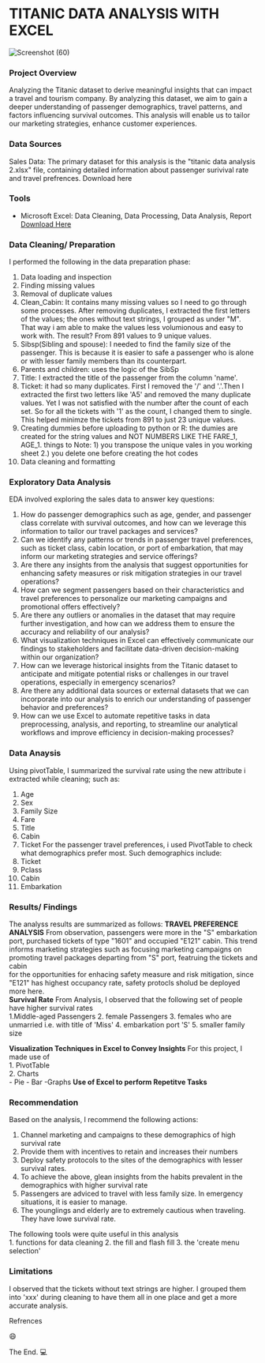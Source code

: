 # TITANIC DATA ANALYSIS WITH EXCEL
![Screenshot (60)](https://github.com/Uccodes/TITANIC-DATA-ANALYSIS-WITH-EXCEL/assets/122783699/451f78cc-fceb-45b8-a7b4-fb46f1f3e75c)


### Project Overview

Analyzing the Titanic dataset to derive meaningful insights that can impact a travel and tourism company. By analyzing this dataset, we aim to gain a deeper understanding of passenger demographics, travel patterns, and factors influencing survival outcomes. This analysis will enable us to tailor our marketing strategies, enhance customer experiences.

### Data Sources

Sales Data: The primary dataset for this analysis is the "titanic data analysis 2.xlsx" file, containing detailed information about passenger surivival rate and travel prefrences. Download here

### Tools

- Microsoft Excel: Data Cleaning, Data Processing, Data Analysis, Report [Download Here](https://microsoft.com)

### Data Cleaning/ Preparation
I performed the following in the data preparation phase:

1. Data loading and inspection
2. Finding missing values
3. Removal of duplicate values
4. Clean_Cabin:  It contains many missing values so I need to go through some processes. After removing duplicates, I extracted the first letters of the values; the ones without text strings, I grouped as under "M". That way i am able to make the values less volumionous and easy to work with. The result? From 891 values to 9 unique values.
5. Sibsp(Sibling and spouse): I needed to find the family size of the passenger. This is because it is easier to safe a passenger who is alone or with lesser family members than its counterpart.
6. Parents and children: uses the logic of the SibSp
7. Title: I extracted the title of the passenger from the column 'name'.
8. Ticket: it had so many duplicates. First I removed the '/' and '.'.Then I extracted the first two letters like 'A5' and removed the many duplicate values. Yet I was not satisfied with the number after the count of each set. So for all the tickets with '1' as the count, I changed them to single. This helped minimze the tickets from 891 to just 23 unique values.
9. Creating dummies before uploading to python or R: the dumies are created for the string values and NOT NUMBERS LIKE THE FARE_1, AGE_1. things to Note: 1) you transpose the unique vales in you working sheet 2.) you delete one before creating the hot codes
10. Data cleaning and formatting

### Exploratory Data Analysis
EDA involved exploring the sales data to answer key questions:
1. How do passenger demographics such as age, gender, and passenger class correlate with survival outcomes, and how can we leverage this information to tailor our travel packages and services?
2. Can we identify any patterns or trends in passenger travel preferences, such as ticket class, cabin location, or port of embarkation, that may inform our marketing strategies and service offerings?
3. Are there any insights from the analysis that suggest opportunities for enhancing safety measures or risk mitigation strategies in our travel operations?
4. How can we segment passengers based on their characteristics and travel preferences to personalize our marketing campaigns and promotional offers effectively?
5. Are there any outliers or anomalies in the dataset that may require further investigation, and how can we address them to ensure the accuracy and reliability of our analysis?
6. What visualization techniques in Excel can effectively communicate our findings to stakeholders and facilitate data-driven decision-making within our organization?
7. How can we leverage historical insights from the Titanic dataset to anticipate and mitigate potential risks or challenges in our travel operations, especially in emergency scenarios?
8. Are there any additional data sources or external datasets that we can incorporate into our analysis to enrich our understanding of passenger behavior and preferences?
9. How can we use Excel to automate repetitive tasks in data preprocessing, analysis, and reporting, to streamline our analytical workflows and improve efficiency in decision-making processes?


### Data Anaysis
Using pivotTable, I summarized the survival rate using the new attribute i extracted while cleaning; such as:
1. Age
2. Sex
3. Family Size
4. Fare
5. Title
6. Cabin
7. Ticket
For the passenger travel preferences, i used PivotTable to check what demographics prefer most. Such demographics include:
1. Ticket
2. Pclass
3. Cabin
4. Embarkation

### Results/ Findings
The analyss results are summarized as follows:
**TRAVEL PREFERENCE ANALYSIS**
From observation, passengers were more in the "S" embarkation port, purchased tickets of type "1601" and occupied "E121" cabin.	
This trend informs marketing strategies such as focusing marketing campaigns on promoting travel packages departing from "S" port, featruing the tickets and cabin	
for the opportunities for enhacing safety measure and risk mitigation, since "E121" has highest occupancy rate, safety protocls sholud be deployed more here.	
**Survival Rate** 
From Analysis, I observed that the following set of people have higher survival rates	
	1.Middle-aged Passengers
	2. female Passengers
	3. females who are unmarried i.e. with title of 'Miss'
	4. embarkation port 'S'
	5. smaller family size

 **Visualization Techniques in Excel to Convey Insights**
For this project, I made use of		
	1. PivotTable	
	2. Charts	
		- Pie
		- Bar
		 -Graphs
**Use of Excel to perform Repetitve Tasks**
 
### Recommendation 

Based on the analysis, I recommend the following actions:

1. Channel marketing and campaigns to these demographics of high survival rate 
2. Provide them with incentives to retain and increases their numbers
3. Deploy safety protocols to the sites of the demographics with lesser survival rates.
4. To achieve the above, glean insights from the habits prevalent in the demographics with higher survival rate
5.  Passengers are adviced to travel with less family size. In emergency situations, it is easier to manage.
6.  The younglings and elderly are to extremely cautious when traveling. They have lowe survival rate.

The following tools were quite useful in this analysis	
	1. functions for data cleaning
	2. the fill and flash fill 
	3. the 'create menu selection'

### Limitations

I observed that the tickets without text strings are higher. I grouped them into 'xxx' during cleaning to have them all in one place and get a more accurate analysis.


Refrences


😄

The End. 💻
